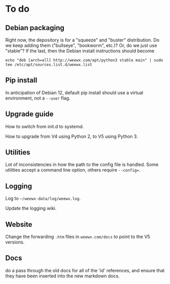 # To do


## Debian packaging

Right now, the depository is for a "squeeze" and "buster" distribution. Do we keep adding them
("bullseye", "bookworm", etc.)? Or, do we just use "stable"? If the last, then the Debian
install instructions should become 

    echo "deb [arch=all] http://weewx.com/apt/python3 stable main" | sudo tee /etc/apt/sources.list.d/weewx.list

## Pip install

In anticipation of Debian 12, default pip install should use a virtual environment, not a `--user` 
flag.

## Upgrade guide

How to switch from init.d to systemd.

How to upgrade from V4 using Python 2, to V5 using Python 3.


## Utilities

Lot of inconsistencies in how the path to the config file is handled. Some utilities accept a
command line option, others require `--config=`.

## Logging

Log to `~/weewx-data/log/weewx.log`.

Update the logging wiki.

## Website

Change the forwarding `.htm` files in `weewx.com/docs` to point to the V5 versions.

## Docs

do a pass through the old docs for all of the 'id' references, and ensure that
they have been inserted into the new markdown docs.
